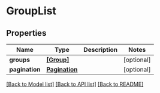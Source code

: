 # GroupList

## Properties
Name | Type | Description | Notes
------------ | ------------- | ------------- | -------------
**groups** | [**[Group]**](Group.md) |  | [optional] 
**pagination** | [**Pagination**](Pagination.md) |  | [optional] 

[[Back to Model list]](../README.md#documentation-for-models) [[Back to API list]](../README.md#documentation-for-api-endpoints) [[Back to README]](../README.md)


